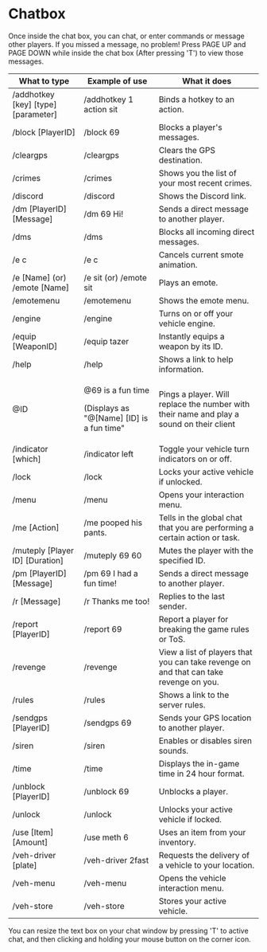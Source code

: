 # Chatbox



Once inside the chat box, you can chat, or enter commands or message other players. If you missed a message, no problem! Press PAGE UP and PAGE DOWN while inside the chat box (After pressing 'T') to view those messages.

| What to type                           | Example of use                                                           | What it does                                                                             |
| -------------------------------------- | ------------------------------------------------------------------------ | ---------------------------------------------------------------------------------------- |
| /addhotkey \[key] \[type] \[parameter] | /addhotkey 1 action sit                                                  | Binds a hotkey to an action.                                                             |
| /block \[PlayerID]                     | /block 69                                                                | Blocks a player's messages.                                                              |
| /cleargps                              | /cleargps                                                                | Clears the GPS destination.                                                              |
| /crimes                                | /crimes                                                                  | Shows you the list of your most recent crimes.                                           |
| /discord                               | /discord                                                                 | Shows the Discord link.                                                                  |
| /dm \[PlayerID] \[Message]             | /dm 69 Hi!                                                               | Sends a direct message to another player.                                                |
| /dms                                   | /dms                                                                     | Blocks all incoming direct messages.                                                     |
| /e c                                   | /e c                                                                     | Cancels current smote animation.                                                         |
| /e \[Name] (or) /emote \[Name]         | /e sit (or) /emote sit                                                   | Plays an emote.                                                                          |
| /emotemenu                             | /emotemenu                                                               | Shows the emote menu.                                                                    |
| /engine                                | /engine                                                                  | Turns on or off your vehicle engine.                                                     |
| /equip \[WeaponID]                     | /equip tazer                                                             | Instantly equips a weapon by its ID.                                                     |
| /help                                  | /help                                                                    | Shows a link to help information.                                                        |
| @ID                                    | <p>@69 is a fun time</p><p>(Displays as "@[Name] [ID] is a fun time"</p> | Pings a player. Will replace the number with their name and play a sound on their client |
| /indicator \[which]                    | /indicator left                                                          | Toggle your vehicle turn indicators on or off.                                           |
| /lock                                  | /lock                                                                    | Locks your active vehicle if unlocked.                                                   |
| /menu                                  | /menu                                                                    | Opens your interaction menu.                                                             |
| /me \[Action]                          | /me pooped his pants.                                                    | Tells in the global chat that you are performing a certain action or task.               |
| /muteply \[Player ID] \[Duration]      | /muteply 69 60                                                           | Mutes the player with the specified ID.                                                  |
| /pm \[PlayerID] \[Message]             | /pm 69 I had a fun time!                                                 | Sends a direct message to another player.                                                |
| /r \[Message]                          | /r Thanks me too!                                                        | Replies to the last sender.                                                              |
| /report \[PlayerID]                    | /report 69                                                               | Report a player for breaking the game rules or ToS.                                      |
| /revenge                               | /revenge                                                                 | View a list of players that you can take revenge on and that can take revenge on you.    |
| /rules                                 | /rules                                                                   | Shows a link to the server rules.                                                        |
| /sendgps \[PlayerID]                   | /sendgps 69                                                              | Sends your GPS location to another player.                                               |
| /siren                                 | /siren                                                                   | Enables or disables siren sounds.                                                        |
| /time                                  | /time                                                                    | Displays the in-game time in 24 hour format.                                             |
| /unblock \[PlayerID]                   | /unblock 69                                                              | Unblocks a player.                                                                       |
| /unlock                                | /unlock                                                                  | Unlocks your active vehicle if locked.                                                   |
| /use \[Item] \[Amount]                 | /use meth 6                                                              | Uses an item from your inventory.                                                        |
| /veh-driver \[plate]                   | /veh-driver 2fast                                                        | Requests the delivery of a vehicle to your location.                                     |
| /veh-menu                              | /veh-menu                                                                | Opens the vehicle interaction menu.                                                      |
| /veh-store                             | /veh-store                                                               | Stores your active vehicle.                                                              |

You can resize the text box on your chat window by pressing 'T' to active chat, and then clicking and holding your mouse button on the corner icon.

